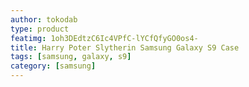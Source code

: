 ```yaml
---
author: tokodab
type: product
featimg: 1oh3DEdtzC6Ic4VPfC-lYCfQfyGO0os4-
title: Harry Poter Slytherin Samsung Galaxy S9 Case
tags: [samsung, galaxy, s9]
category: [samsung]
---
```

